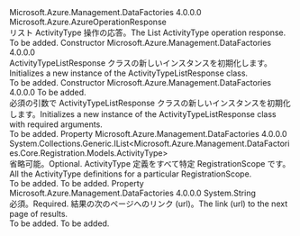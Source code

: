 <Type Name="ActivityTypeListResponse" FullName="Microsoft.Azure.Management.DataFactories.Core.Registration.Models.ActivityTypeListResponse">
  <TypeSignature Language="C#" Value="public class ActivityTypeListResponse : Microsoft.Azure.AzureOperationResponse" />
  <TypeSignature Language="ILAsm" Value=".class public auto ansi beforefieldinit ActivityTypeListResponse extends Microsoft.Azure.AzureOperationResponse" />
  <TypeSignature Language="DocId" Value="T:Microsoft.Azure.Management.DataFactories.Core.Registration.Models.ActivityTypeListResponse" />
  <TypeSignature Language="VB.NET" Value="Public Class ActivityTypeListResponse&#xA;Inherits AzureOperationResponse" />
  <TypeSignature Language="F#" Value="type ActivityTypeListResponse = class&#xA;    inherit AzureOperationResponse" />
  <AssemblyInfo>
    <AssemblyName>Microsoft.Azure.Management.DataFactories</AssemblyName>
    <AssemblyVersion>4.0.0.0</AssemblyVersion>
  </AssemblyInfo>
  <Base>
    <BaseTypeName>Microsoft.Azure.AzureOperationResponse</BaseTypeName>
  </Base>
  <Interfaces />
  <Docs>
    <summary>
            <span data-ttu-id="e2886-101">リスト ActivityType 操作の応答。</span><span class="sxs-lookup"><span data-stu-id="e2886-101">The List ActivityType operation response.</span></span>
            </summary>
    <remarks>To be added.</remarks>
  </Docs>
  <Members>
    <Member MemberName=".ctor">
      <MemberSignature Language="C#" Value="public ActivityTypeListResponse ();" />
      <MemberSignature Language="ILAsm" Value=".method public hidebysig specialname rtspecialname instance void .ctor() cil managed" />
      <MemberSignature Language="DocId" Value="M:Microsoft.Azure.Management.DataFactories.Core.Registration.Models.ActivityTypeListResponse.#ctor" />
      <MemberSignature Language="VB.NET" Value="Public Sub New ()" />
      <MemberType>Constructor</MemberType>
      <AssemblyInfo>
        <AssemblyName>Microsoft.Azure.Management.DataFactories</AssemblyName>
        <AssemblyVersion>4.0.0.0</AssemblyVersion>
      </AssemblyInfo>
      <Parameters />
      <Docs>
        <summary>
            <span data-ttu-id="e2886-102">ActivityTypeListResponse クラスの新しいインスタンスを初期化します。</span><span class="sxs-lookup"><span data-stu-id="e2886-102">Initializes a new instance of the ActivityTypeListResponse class.</span></span>
            </summary>
        <remarks>To be added.</remarks>
      </Docs>
    </Member>
    <Member MemberName=".ctor">
      <MemberSignature Language="C#" Value="public ActivityTypeListResponse (string nextLink);" />
      <MemberSignature Language="ILAsm" Value=".method public hidebysig specialname rtspecialname instance void .ctor(string nextLink) cil managed" />
      <MemberSignature Language="DocId" Value="M:Microsoft.Azure.Management.DataFactories.Core.Registration.Models.ActivityTypeListResponse.#ctor(System.String)" />
      <MemberSignature Language="VB.NET" Value="Public Sub New (nextLink As String)" />
      <MemberSignature Language="F#" Value="new Microsoft.Azure.Management.DataFactories.Core.Registration.Models.ActivityTypeListResponse : string -&gt; Microsoft.Azure.Management.DataFactories.Core.Registration.Models.ActivityTypeListResponse" Usage="new Microsoft.Azure.Management.DataFactories.Core.Registration.Models.ActivityTypeListResponse nextLink" />
      <MemberType>Constructor</MemberType>
      <AssemblyInfo>
        <AssemblyName>Microsoft.Azure.Management.DataFactories</AssemblyName>
        <AssemblyVersion>4.0.0.0</AssemblyVersion>
      </AssemblyInfo>
      <Parameters>
        <Parameter Name="nextLink" Type="System.String" />
      </Parameters>
      <Docs>
        <param name="nextLink">To be added.</param>
        <summary>
            <span data-ttu-id="e2886-103">必須の引数で ActivityTypeListResponse クラスの新しいインスタンスを初期化します。</span><span class="sxs-lookup"><span data-stu-id="e2886-103">Initializes a new instance of the ActivityTypeListResponse class with required arguments.</span></span>
            </summary>
        <remarks>To be added.</remarks>
      </Docs>
    </Member>
    <Member MemberName="ActivityTypes">
      <MemberSignature Language="C#" Value="public System.Collections.Generic.IList&lt;Microsoft.Azure.Management.DataFactories.Core.Registration.Models.ActivityType&gt; ActivityTypes { get; set; }" />
      <MemberSignature Language="ILAsm" Value=".property instance class System.Collections.Generic.IList`1&lt;class Microsoft.Azure.Management.DataFactories.Core.Registration.Models.ActivityType&gt; ActivityTypes" />
      <MemberSignature Language="DocId" Value="P:Microsoft.Azure.Management.DataFactories.Core.Registration.Models.ActivityTypeListResponse.ActivityTypes" />
      <MemberSignature Language="VB.NET" Value="Public Property ActivityTypes As IList(Of ActivityType)" />
      <MemberSignature Language="F#" Value="member this.ActivityTypes : System.Collections.Generic.IList&lt;Microsoft.Azure.Management.DataFactories.Core.Registration.Models.ActivityType&gt; with get, set" Usage="Microsoft.Azure.Management.DataFactories.Core.Registration.Models.ActivityTypeListResponse.ActivityTypes" />
      <MemberType>Property</MemberType>
      <AssemblyInfo>
        <AssemblyName>Microsoft.Azure.Management.DataFactories</AssemblyName>
        <AssemblyVersion>4.0.0.0</AssemblyVersion>
      </AssemblyInfo>
      <ReturnValue>
        <ReturnType>System.Collections.Generic.IList&lt;Microsoft.Azure.Management.DataFactories.Core.Registration.Models.ActivityType&gt;</ReturnType>
      </ReturnValue>
      <Docs>
        <summary>
            <span data-ttu-id="e2886-104">省略可能。</span><span class="sxs-lookup"><span data-stu-id="e2886-104">Optional.</span></span> <span data-ttu-id="e2886-105">ActivityType 定義をすべて特定 RegistrationScope です。</span><span class="sxs-lookup"><span data-stu-id="e2886-105">All the ActivityType definitions for a particular RegistrationScope.</span></span>
            </summary>
        <value>To be added.</value>
        <remarks>To be added.</remarks>
      </Docs>
    </Member>
    <Member MemberName="NextLink">
      <MemberSignature Language="C#" Value="public string NextLink { get; set; }" />
      <MemberSignature Language="ILAsm" Value=".property instance string NextLink" />
      <MemberSignature Language="DocId" Value="P:Microsoft.Azure.Management.DataFactories.Core.Registration.Models.ActivityTypeListResponse.NextLink" />
      <MemberSignature Language="VB.NET" Value="Public Property NextLink As String" />
      <MemberSignature Language="F#" Value="member this.NextLink : string with get, set" Usage="Microsoft.Azure.Management.DataFactories.Core.Registration.Models.ActivityTypeListResponse.NextLink" />
      <MemberType>Property</MemberType>
      <AssemblyInfo>
        <AssemblyName>Microsoft.Azure.Management.DataFactories</AssemblyName>
        <AssemblyVersion>4.0.0.0</AssemblyVersion>
      </AssemblyInfo>
      <ReturnValue>
        <ReturnType>System.String</ReturnType>
      </ReturnValue>
      <Docs>
        <summary>
            <span data-ttu-id="e2886-106">必須。</span><span class="sxs-lookup"><span data-stu-id="e2886-106">Required.</span></span> <span data-ttu-id="e2886-107">結果の次のページへのリンク (url)。</span><span class="sxs-lookup"><span data-stu-id="e2886-107">The link (url) to the next page of results.</span></span>
            </summary>
        <value>To be added.</value>
        <remarks>To be added.</remarks>
      </Docs>
    </Member>
  </Members>
</Type>